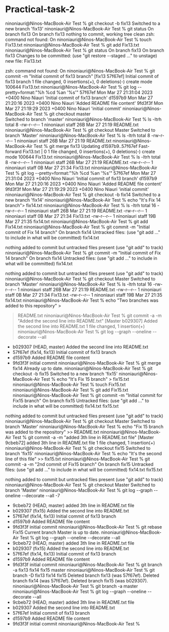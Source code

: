 # Practical-task-2
ninoniauri@Ninos-MacBook-Air Test % git checkout -b fix13
Switched to a new branch 'fix13'
ninoniauri@Ninos-MacBook-Air Test % git status
On branch fix13
On branch fix13
nothing to commit, working tree clean
zsh: command not found: On
ninoniauri@Ninos-MacBook-Air Test % touch Fix13.txt
ninoniauri@Ninos-MacBook-Air Test % git add Fix13.txt
ninoniauri@Ninos-MacBook-Air Test %  git status
On branch fix13
On branch fix13
Changes to be committed:
  (use "git restore --staged <file>..." to unstage)
        new file:   Fix13.txt

zsh: command not found: On
ninoniauri@Ninos-MacBook-Air Test % git commit -m "Initial commit of fix13 branch"
[fix13 57f67ef] Initial commit of fix13 branch
 1 file changed, 0 insertions(+), 0 deletions(-)
 create mode 100644 Fix13.txt
ninoniauri@Ninos-MacBook-Air Test % git log --pretty=format:"%h %cd %an '%s'"
57f67ef Mon Mar 27 21:31:04 2023 +0400 Nino Niauri 'Initial commit of fix13 branch'
d1597b9 Mon Mar 27 21:20:16 2023 +0400 Nino Niauri 'Added README file content'
9fd3f3f Mon Mar 27 21:19:29 2023 +0400 Nino Niauri 'initial commit'
ninoniauri@Ninos-MacBook-Air Test % git checkout master         
Switched to branch 'master'
ninoniauri@Ninos-MacBook-Air Test %  ls -ltrh
total 8
-rw-r--r--  1 ninoniauri  staff    26B Mar 27 21:19 README.txt
ninoniauri@Ninos-MacBook-Air Test % git checkout Master
Switched to branch 'Master'
ninoniauri@Ninos-MacBook-Air Test %  ls -ltrh
total 8
-rw-r--r--  1 ninoniauri  staff    26B Mar 27 21:19 README.txt
ninoniauri@Ninos-MacBook-Air Test % git merge fix13
Updating d1597b9..57f67ef
Fast-forward
 Fix13.txt | 0
 1 file changed, 0 insertions(+), 0 deletions(-)
 create mode 100644 Fix13.txt
ninoniauri@Ninos-MacBook-Air Test % ls -ltrh
total 8
-rw-r--r--  1 ninoniauri  staff    26B Mar 27 21:19 README.txt
-rw-r--r--  1 ninoniauri  staff     0B Mar 27 21:34 Fix13.txt
ninoniauri@Ninos-MacBook-Air Test % git log --pretty=format:"%h %cd %an '%s'"
57f67ef Mon Mar 27 21:31:04 2023 +0400 Nino Niauri 'Initial commit of fix13 branch'
d1597b9 Mon Mar 27 21:20:16 2023 +0400 Nino Niauri 'Added README file content'
9fd3f3f Mon Mar 27 21:19:29 2023 +0400 Nino Niauri 'initial commit'
ninoniauri@Ninos-MacBook-Air Test % git checkout -b fix14
Switched to a new branch 'fix14'
ninoniauri@Ninos-MacBook-Air Test % echo "It's Fix 14 branch"> fix14.txt
ninoniauri@Ninos-MacBook-Air Test % ls -ltrh
total 16
-rw-r--r--  1 ninoniauri  staff    26B Mar 27 21:19 README.txt
-rw-r--r--  1 ninoniauri  staff     0B Mar 27 21:34 Fix13.txt
-rw-r--r--  1 ninoniauri  staff    19B Mar 27 21:35 fix14.txt
ninoniauri@Ninos-MacBook-Air Test % git add Fix14.txt
ninoniauri@Ninos-MacBook-Air Test % git commit -m "Initial commit of Fix 14 branch"
On branch fix14
Untracked files:
  (use "git add <file>..." to include in what will be committed)
        fix14.txt

nothing added to commit but untracked files present (use "git add" to track)
ninoniauri@Ninos-MacBook-Air Test % git commit -m "Initial commit of Fix 14 branch"
On branch fix14
Untracked files:
  (use "git add <file>..." to include in what will be committed)
        fix14.txt

nothing added to commit but untracked files present (use "git add" to track)
ninoniauri@Ninos-MacBook-Air Test %  git checkout Master
Switched to branch 'Master'
ninoniauri@Ninos-MacBook-Air Test % ls -ltrh
total 16
-rw-r--r--  1 ninoniauri  staff    26B Mar 27 21:19 README.txt
-rw-r--r--  1 ninoniauri  staff     0B Mar 27 21:34 Fix13.txt
-rw-r--r--  1 ninoniauri  staff    19B Mar 27 21:35 fix14.txt
ninoniauri@Ninos-MacBook-Air Test % echo "Two branches was added to this repository" >
> README.txt
ninoniauri@Ninos-MacBook-Air Test % git commit -a -m "Added the second line into README.txt"
[Master b029307] Added the second line into README.txt
 1 file changed, 1 insertion(+)
ninoniauri@Ninos-MacBook-Air Test % git log --graph --oneline --decorate --all
* b029307 (HEAD, master) Added the second line into README.txt
* 57f67ef (fix14, fix13) Initial commit of fix13 branch
* d1597b9 Added README file content
* 9fd3f3f initial commit
ninoniauri@Ninos-MacBook-Air Test % git merge fix14
Already up to date.
ninoniauri@Ninos-MacBook-Air Test % git checkout -b fix15
Switched to a new branch 'fix15'
ninoniauri@Ninos-MacBook-Air Test % echo "It's Fix 15 branch" > fix15.txt
ninoniauri@Ninos-MacBook-Air Test % touch Fix15.txt
ninoniauri@Ninos-MacBook-Air Test % git add Fix15.txt
ninoniauri@Ninos-MacBook-Air Test % git commit -m "Initial commit for Fix15 branch"
On branch fix15
Untracked files:
  (use "git add <file>..." to include in what will be committed)
        fix14.txt
        fix15.txt

nothing added to commit but untracked files present (use "git add" to track)
ninoniauri@Ninos-MacBook-Air Test % git checkout Master
Switched to branch 'Master'
ninoniauri@Ninos-MacBook-Air Test % echo "Fix 15 branch was added to the repository" >> README.txt
ninoniauri@Ninos-MacBook-Air Test % git commit -a -m "added 3th line in README.txt file"
[Master 9cbeb72] added 3th line in README.txt file
 1 file changed, 1 insertion(+)
ninoniauri@Ninos-MacBook-Air Test % git checkout fix15
Switched to branch 'fix15'
ninoniauri@Ninos-MacBook-Air Test % echo "It's the second line of this file" >> fix15.txt
ninoniauri@Ninos-MacBook-Air Test % git commit -a -m "2nd commit of Fix15 branch"
On branch fix15
Untracked files:
  (use "git add <file>..." to include in what will be committed)
        fix14.txt
        fix15.txt

nothing added to commit but untracked files present (use "git add" to track)
ninoniauri@Ninos-MacBook-Air Test % git checkout Master
Switched to branch 'Master'
ninoniauri@Ninos-MacBook-Air Test % git log --graph --oneline --decorate --all -7
* 9cbeb72 (HEAD, master) added 3th line in README.txt file
* b029307 (fix15) Added the second line into README.txt
* 57f67ef (fix14, fix13) Initial commit of fix13 branch
* d1597b9 Added README file content
* 9fd3f3f initial commit
ninoniauri@Ninos-MacBook-Air Test %  git rebase Fix15
Current branch Master is up to date.
ninoniauri@Ninos-MacBook-Air Test % git log --graph --oneline --decorate --all
* 9cbeb72 (HEAD, master) added 3th line in README.txt file
* b029307 (fix15) Added the second line into README.txt
* 57f67ef (fix14, fix13) Initial commit of fix13 branch
* d1597b9 Added README file content
* 9fd3f3f initial commit
ninoniauri@Ninos-MacBook-Air Test % git branch -a
  fix13
  fix14
  fix15
  master
ninoniauri@Ninos-MacBook-Air Test % git branch -D fix13 fix14 fix15
Deleted branch fix13 (was 57f67ef).
Deleted branch fix14 (was 57f67ef).
Deleted branch fix15 (was b029307).
ninoniauri@Ninos-MacBook-Air Test % git branch -a
  master
ninoniauri@Ninos-MacBook-Air Test % git log --graph --oneline --decorate --all
* 9cbeb72 (HEAD, master) added 3th line in README.txt file
* b029307 Added the second line into README.txt
* 57f67ef Initial commit of fix13 branch
* d1597b9 Added README file content
* 9fd3f3f initial commit
ninoniauri@Ninos-MacBook-Air Test % 
